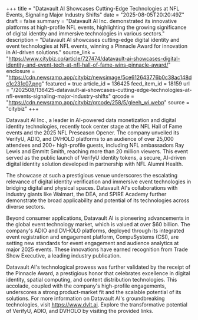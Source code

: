+++
title = "Datavault AI Showcases Cutting-Edge Technologies at NFL Events, Signaling Major Industry Shifts"
date = "2025-08-05T20:20:49Z"
draft = false
summary = "Datavault AI Inc. demonstrated its innovative platforms at high-profile NFL events, highlighting the growing significance of digital identity and immersive technologies in various sectors."
description = "Datavault AI showcases cutting-edge digital identity and event technologies at NFL events, winning a Pinnacle Award for innovation in AI-driven solutions."
source_link = "https://www.citybiz.co/article/727474/datavault-ai-showcases-digital-identity-and-event-tech-at-nfl-hall-of-fame-wins-pinnacle-award/"
enclosure = "https://cdn.newsramp.app/citybiz/newsimage/5ce612643776b0c38ac148dc1c231c07.png"
featured = true
article_id = 136425
feed_item_id = 18159
url = "/202508/136425-datavault-ai-showcases-cutting-edge-technologies-at-nfl-events-signaling-major-industry-shifts"
qrcode = "https://cdn.newsramp.app/citybiz/qrcode/258/5/gleeh_wi.webp"
source = "citybiz"
+++

<p>Datavault AI Inc., a leader in AI-powered data monetization and digital identity technologies, recently took center stage at the NFL Hall of Fame events and the 2025 NFL Preseason Opener. The company unveiled its VerifyU, ADIO, and DVHOLO platforms to an audience of over 25,000 attendees and 200+ high-profile guests, including NFL ambassadors Ray Lewis and Emmitt Smith, reaching more than 20 million viewers. This event served as the public launch of VerifyU identity tokens, a secure, AI-driven digital identity solution developed in partnership with NFL Alumni Health.</p><p>The showcase at such a prestigious venue underscores the escalating relevance of digital identity verification and immersive event technologies in bridging digital and physical spaces. Datavault AI's collaborations with industry giants like Walmart, the DEA, and SPIRE Academy further demonstrate the broad applicability and potential of its technologies across diverse sectors.</p><p>Beyond consumer applications, Datavault AI is pioneering advancements in the global event technology market, which is valued at over $60 billion. The company's ADIO and DVHOLO platforms, deployed through its integrated event registration and engagement platform, CompuSystems (CSI), are setting new standards for event engagement and audience analytics at major 2025 events. These innovations have earned recognition from Trade Show Executive, a leading industry publication.</p><p>Datavault AI's technological prowess was further validated by the receipt of the Pinnacle Award, a prestigious honor that celebrates excellence in digital identity, spatial computing, and content distribution technologies. This accolade, coupled with the company's high-profile engagements, underscores a strong product-market fit and the scalable potential of its solutions. For more information on Datavault AI's groundbreaking technologies, visit <a href='https://www.dvlt.ai' rel='nofollow' target='_blank'>https://www.dvlt.ai</a>. Explore the transformative potential of VerifyU, ADIO, and DVHOLO by visiting the provided links.</p>
